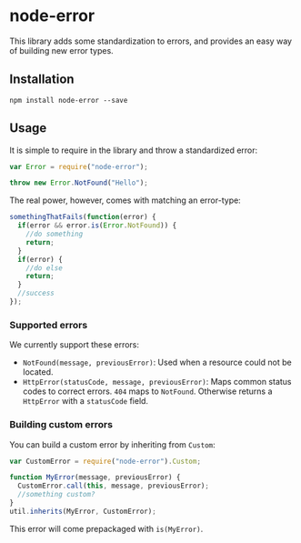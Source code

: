 node-error
==========

This library adds some standardization to errors, and provides an easy way of building new error types.

Installation
------------

    npm install node-error --save
    
Usage
-----

It is simple to require in the library and throw a standardized error:

```js
var Error = require("node-error");

throw new Error.NotFound("Hello");
```

The real power, however, comes with matching an error-type:

```js
somethingThatFails(function(error) {
  if(error && error.is(Error.NotFound)) {
    //do something
    return;
  }
  if(error) {
    //do else
    return;
  }
  //success
});
```

### Supported errors

We currently support these errors:

- `NotFound(message, previousError)`:
  Used when a resource could not be located.
- `HttpError(statusCode, message, previousError)`:
  Maps common status codes to correct errors.
  `404` maps to `NotFound`.
  Otherwise returns a `HttpError` with a `statusCode` field.

### Building custom errors

You can build a custom error by inheriting from `Custom`:

```js
var CustomError = require("node-error").Custom;

function MyError(message, previousError) {
  CustomError.call(this, message, previousError);
  //something custom?
}
util.inherits(MyError, CustomError);
```

This error will come prepackaged with `is(MyError)`.
